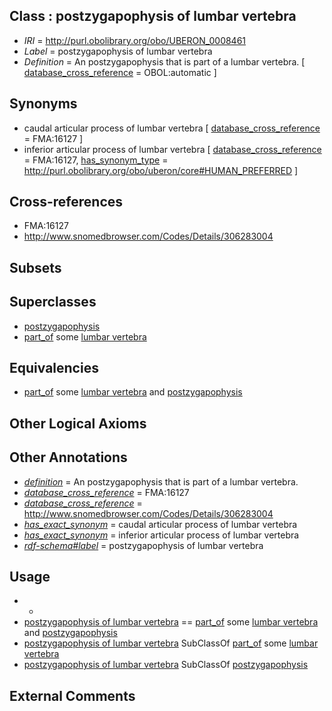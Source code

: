 
## Class : postzygapophysis of lumbar vertebra

 * *IRI* = http://purl.obolibrary.org/obo/UBERON_0008461
 * *Label* = postzygapophysis of lumbar vertebra
 * *Definition* = An postzygapophysis that is part of a lumbar vertebra. [ [database_cross_reference](../../ef/oboInOwl#hasDbXref.md) = OBOL:automatic ]

## Synonyms

 * caudal articular process of lumbar vertebra [ [database_cross_reference](../../ef/oboInOwl#hasDbXref.md) = FMA:16127 ]
 * inferior articular process of lumbar vertebra [ [database_cross_reference](../../ef/oboInOwl#hasDbXref.md) = FMA:16127, [has_synonym_type](../../pe/oboInOwl#hasSynonymType.md) = http://purl.obolibrary.org/obo/uberon/core#HUMAN_PREFERRED ]

## Cross-references

 * FMA:16127
 * http://www.snomedbrowser.com/Codes/Details/306283004

## Subsets


## Superclasses

 * [postzygapophysis](../../UBERON/80/UBERON_0001080.md)
 * [part_of](../../BFO/50/BFO_0000050.md) some [lumbar vertebra](../../UBERON/14/UBERON_0002414.md)

## Equivalencies

 * [part_of](../../BFO/50/BFO_0000050.md) some [lumbar vertebra](../../UBERON/14/UBERON_0002414.md) and [postzygapophysis](../../UBERON/80/UBERON_0001080.md)

## Other Logical Axioms


## Other Annotations

 * *[definition](../../IAO/15/IAO_0000115.md)* = An postzygapophysis that is part of a lumbar vertebra.
 * *[database_cross_reference](../../ef/oboInOwl#hasDbXref.md)* = FMA:16127
 * *[database_cross_reference](../../ef/oboInOwl#hasDbXref.md)* = http://www.snomedbrowser.com/Codes/Details/306283004
 * *[has_exact_synonym](../../ym/oboInOwl#hasExactSynonym.md)* = caudal articular process of lumbar vertebra
 * *[has_exact_synonym](../../ym/oboInOwl#hasExactSynonym.md)* = inferior articular process of lumbar vertebra
 * *[rdf-schema#label](../../el/rdf-schema#label.md)* = postzygapophysis of lumbar vertebra

## Usage

 * -
 * [postzygapophysis of lumbar vertebra](../../UBERON/61/UBERON_0008461.md) == [part_of](../../BFO/50/BFO_0000050.md) some [lumbar vertebra](../../UBERON/14/UBERON_0002414.md) and [postzygapophysis](../../UBERON/80/UBERON_0001080.md)
 * [postzygapophysis of lumbar vertebra](../../UBERON/61/UBERON_0008461.md) SubClassOf [part_of](../../BFO/50/BFO_0000050.md) some [lumbar vertebra](../../UBERON/14/UBERON_0002414.md)
 * [postzygapophysis of lumbar vertebra](../../UBERON/61/UBERON_0008461.md) SubClassOf [postzygapophysis](../../UBERON/80/UBERON_0001080.md)

## External Comments

